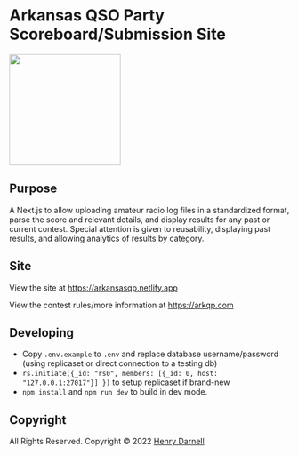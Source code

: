 # Arkansas QSO Party Scoreboard/Submission Site

<a href="https://arkansasqp.netlify.app">
  <img src="https://arkansasqp.netlify.app/Arkansas-QSO-Party-logo.png" width="200"/>
</a>

## Purpose

A Next.js to allow uploading amateur radio log files in a standardized format, parse the score and relevant details, and display results for any past or current contest. Special attention is given to reusability, displaying past results, and allowing analytics of results by category.

## Site

View the site at https://arkansasqp.netlify.app

View the contest rules/more information at https://arkqp.com

## Developing

- Copy `.env.example` to `.env` and replace database username/password (using replicaset or direct connection to a testing db)
- `rs.initiate({_id: "rs0", members: [{_id: 0, host: "127.0.0.1:27017"}] })` to setup replicaset if brand-new
- `npm install` and `npm run dev` to build in dev mode.

## Copyright

All Rights Reserved. Copyright © 2022 [Henry Darnell](https://darnell.io/)
